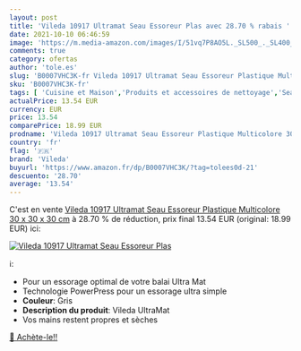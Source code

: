 ```yaml
---
layout: post
title: 'Vileda 10917 Ultramat Seau Essoreur Plas avec 28.70 % rabais '
date: 2021-10-10 06:46:59
image: 'https://m.media-amazon.com/images/I/51vq7P8AO5L._SL500_._SL400_.jpg'
comments: true
category: ofertas
author: 'tole.es'
slug: 'B0007VHC3K-fr Vileda 10917 Ultramat Seau Essoreur Plastique Multicolore...'
sku: 'B0007VHC3K-fr'
tags: [ 'Cuisine et Maison','Produits et accessoires de nettoyage','Seaux','vileda', ]
actualPrice: 13.54 EUR
currency: EUR
price: 13.54
comparePrice: 18.99 EUR
prodname: 'Vileda 10917 Ultramat Seau Essoreur Plastique Multicolore 30 x 30 x 30 cm'
country: 'fr'
flag: '🇫🇷'
brand: 'Vileda'
buyurl: 'https://www.amazon.fr/dp/B0007VHC3K/?tag=tolees0d-21'
descuento: '28.70'
average: '13.54'
---
```


C'est en vente [Vileda 10917 Ultramat Seau Essoreur Plastique Multicolore 30 x 30 x 30 cm](https://www.amazon.fr/dp/B0007VHC3K/?tag=tolees0d-21)  à  28.70 % de réduction, prix final  13.54 EUR (original: 18.99 EUR) ici:

[![Vileda 10917 Ultramat Seau Essoreur Plas](https://m.media-amazon.com/images/I/51vq7P8AO5L._SL500_._SL400_.jpg)](https://www.amazon.fr/dp/B0007VHC3K/?tag=tolees0d-21)

ℹ️:

- Pour un essorage optimal de votre balai Ultra Mat
- Technologie PowerPress pour un essorage ultra simple
- <b>Couleur</b>: Gris
- <b>Description du produit</b>: Vileda UltraMat
- Vos mains restent propres et sèches

[🛒 Achète-le!!](https://www.amazon.fr/dp/B0007VHC3K/?tag=tolees0d-21)
